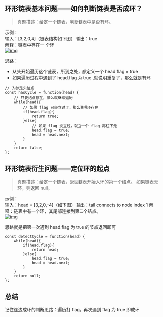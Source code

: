 ## 环形链表基本问题——如何判断链表是否成环？

> 真题描述：给定一个链表，判断链表中是否有环。

示例：<br> 输入：[3,2,0,4]（链表结构如下图） 输出：true <br> 解释：链表中存在一
个环 <br>
<a data-fancybox title="img" href="https://p1-jj.byteimg.com/tos-cn-i-t2oaga2asx/gold-user-assets/2020/3/29/1712658d244622c4~tplv-t2oaga2asx-watermark.awebp">![img](https://p1-jj.byteimg.com/tos-cn-i-t2oaga2asx/gold-user-assets/2020/3/29/1712658d244622c4~tplv-t2oaga2asx-watermark.awebp)</a>

思路：

- 从头开始遍历这个链表，所到之处，都定义一个 head.flag = true
- 如果遍历过程中遇到了 head.flag 为 true ,就说明重复了，那么就是有环

```
// 入参是头结点
const hasCycle = function(head) {
    // 只要结点存在，那么就继续遍历
    while(head){
        // 如果 flag 已经立过了，那么说明环存在
        if(head.flag){
            return true;
        }else{
            // 如果 flag 没立过，就立一个 flag 再往下走
            head.flag = true;
            head = head.next;
        }
    }
    return false;
};
```

## 环形链表衍生问题——定位环的起点

> 真题描述：给定一个链表，返回链表开始入环的第一个结点。 如果链表无环，则返回
> null。

示例：<br> 输入：head = [3,2,0,-4]（如下图） 输出：tail connects to node index 1
解释：链表中有一个环，其尾部连接到第二个结点。<br>
<a data-fancybox title="img" href="https://p1-jj.byteimg.com/tos-cn-i-t2oaga2asx/gold-user-assets/2020/3/29/1712658d244622c4~tplv-t2oaga2asx-watermark.awebp">![img](https://p1-jj.byteimg.com/tos-cn-i-t2oaga2asx/gold-user-assets/2020/3/29/1712658d244622c4~tplv-t2oaga2asx-watermark.awebp)</a>

思路就是把第一次遇到 head.flag 为 true 的节点返回即可

```
const detectCycle = function(head) {
    while(head){
        if(head.flag){
            return head;
        }else{
            head.flag = true;
            head = head.next;
        }
    }
    return null;
};
```

## 总结

记住连边成环的判断思路：遍历打 flag，再次遇到 flag 为 true 即成环
